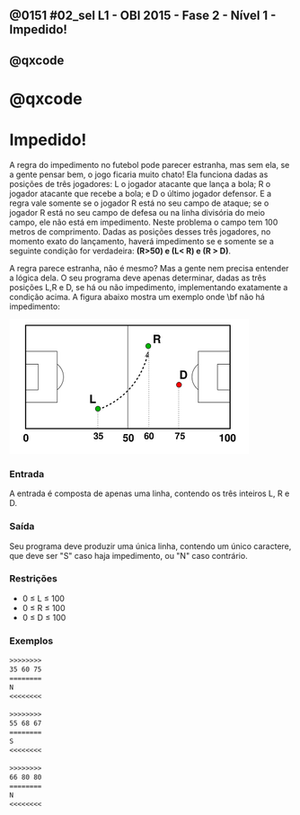 ## @0151 #02_sel L1 - OBI 2015 - Fase 2 - Nível 1 - Impedido!
## @qxcode
# @qxcode

Impedido!
=========

A regra do impedimento no futebol pode parecer estranha, mas sem ela, se a gente pensar bem, o jogo ficaria muito chato! Ela funciona dadas as posições de três jogadores: L o jogador atacante que lança a bola; R o jogador atacante que recebe a bola; e D o último jogador defensor. E a regra vale somente se o jogador R está no seu campo de ataque; se o jogador R está no seu campo de defesa ou na linha divisória do meio campo, ele não está em impedimento. Neste problema o campo tem 100 metros de comprimento. Dadas as posições desses três jogadores, no momento exato do lançamento, haverá impedimento se e somente se a seguinte condição for verdadeira: **(R>50) e (L< R) e (R > D)**.

A regra parece estranha, não é mesmo? Mas a gente nem precisa entender a lógica dela. O seu programa deve apenas determinar, dadas as três posições L,R e D, se há ou não impedimento, implementando exatamente a condição acima. A figura abaixo mostra um exemplo onde \\bf não há impedimento:

![](capa.png)

### Entrada

A entrada é composta de apenas uma linha, contendo os três inteiros L, R e D.

### Saída

Seu programa deve produzir uma única linha, contendo um único caractere, que deve ser "S" caso haja impedimento, ou "N" caso contrário.

### Restrições

*   0 ≤ L ≤ 100
*   0 ≤ R ≤ 100
*   0 ≤ D ≤ 100

### Exemplos

```
>>>>>>>>
35 60 75
========
N
<<<<<<<<

>>>>>>>>
55 68 67
========
S
<<<<<<<<

>>>>>>>>
66 80 80
========
N
<<<<<<<<
```

<!---
>>>>>>>> 01
35 60 75
========
N
<<<<<<<<


>>>>>>>> 02
33 40 20
========
N
<<<<<<<<


>>>>>>>> 03
80 80 40
========
N
<<<<<<<<


>>>>>>>> 04
40 40 30
========
N
<<<<<<<<


>>>>>>>> 05
55 68 67
========
S
<<<<<<<<


>>>>>>>> 06
66 80 80
========
N
<<<<<<<<


>>>>>>>> 07
71 47 15
========
N
<<<<<<<<


>>>>>>>> 08
62 55 27
========
N
<<<<<<<<


>>>>>>>> 09
0 0 0
========
N
<<<<<<<<


>>>>>>>> 10
33 50 60
========
N
<<<<<<<<


>>>>>>>> 11
44 50 20
========
N
<<<<<<<<


>>>>>>>> 12
33 60 50
========
S
<<<<<<<<


>>>>>>>> 13
71 32 32
========
N
<<<<<<<<


>>>>>>>> 14
90 91 90
========
S
<<<<<<<<


>>>>>>>> 15
90 91 91
========
N
<<<<<<<<


>>>>>>>> 16
90 91 94
========
N
<<<<<<<<


>>>>>>>> 17
2 18 48
========
N
<<<<<<<<


>>>>>>>> 18
61 62 60
========
S
<<<<<<<<


>>>>>>>> 19
61 60 62
========
N
<<<<<<<<


>>>>>>>> 20
80 80 80
========
N
<<<<<<<<


>>>>>>>> 21
30 28 32
========
N
<<<<<<<<


>>>>>>>> 22
40 50 45
========
N
<<<<<<<<


>>>>>>>> 23
90 60 92
========
N
<<<<<<<<


>>>>>>>> 24
90 90 92
========
N
<<<<<<<<


>>>>>>>> 25
32 74 19
========
S
<<<<<<<<


>>>>>>>> 26
75 75 75
========
N
<<<<<<<<


>>>>>>>> 27
100 100 100
========
N
<<<<<<<<


>>>>>>>> 28
23 97 70
========
S
<<<<<<<<


>>>>>>>> 29
14 8 62
========
N
<<<<<<<<


>>>>>>>> 30
10 12 12
========
N
<<<<<<<<


>>>>>>>> 31
100 95 97
========
N
<<<<<<<<


>>>>>>>> 32
99 96 93
========
N
<<<<<<<<


>>>>>>>> 33
10 10 10
========
N
<<<<<<<<


>>>>>>>> 34
50 50 50
========
N
<<<<<<<<


>>>>>>>> 35
96 91 14
========
N
<<<<<<<<


>>>>>>>> 36
49 51 49
========
S
<<<<<<<<


>>>>>>>> 37
50 49 50
========
N
<<<<<<<<


>>>>>>>> 38
51 50 49
========
N
<<<<<<<<


>>>>>>>> 39
55 55 10
========
N
<<<<<<<<


>>>>>>>> 40
10 40 60
========
N
<<<<<<<<


>>>>>>>> 41
10 51 60
========
N
<<<<<<<<


>>>>>>>> 42
10 65 40
========
S
<<<<<<<<


>>>>>>>> 43
20 30 7
========
N
<<<<<<<<


>>>>>>>> 44
77 3 77
========
N
<<<<<<<<


>>>>>>>> 45
49 49 49
========
N
<<<<<<<<


>>>>>>>> 46
51 51 51
========
N
<<<<<<<<


>>>>>>>> 47
3 3 77
========
N
<<<<<<<<


>>>>>>>> 48
77 3 3
========
N
<<<<<<<<


>>>>>>>> 49
3 77 3
========
S
<<<<<<<<


>>>>>>>> 50
77 77 3
========
N
<<<<<<<<


>>>>>>>> 51
3 77 77
========
N
<<<<<<<<
--->